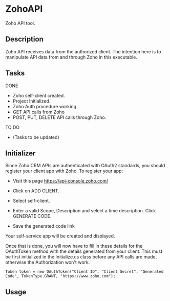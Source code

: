 # ZohoAPI
Zoho API tool.

## Description
Zoho API receives data from the authorized client. The intention here is to manipulate API data from and through Zoho in this executable.

## Tasks
DONE
- Zoho self-client created.
- Project Initialized.
- Zoho Auth procedure working
- GET API calls from Zoho
- POST, PUT, DELETE API calls through Zoho. 

TO DO
- (Tasks to be updated)

## Initializer
Since Zoho CRM APIs are authenticated with OAuth2 standards, you should register your client app with Zoho. To register your app:

- Visit this page https://api-console.zoho.com/

- Click on ADD CLIENT.

- Select self-client.

- Enter a valid Scope, Description and select a time description. Click GENERATE CODE.

- Save the generated code link

Your self-service app will be created and displayed.

Once that is done, you will now have to fill in these details for the OAuthToken method with the details generated from your client. This must be first initialized in the Initialize.cs class before any API calls are made, otherwise the Authorization won't work. 
```
Token token = new OAuthToken("Client ID", "Client Secret", "Generated Code", TokenType.GRANT, "https://www.zoho.com");
```
## Usage
